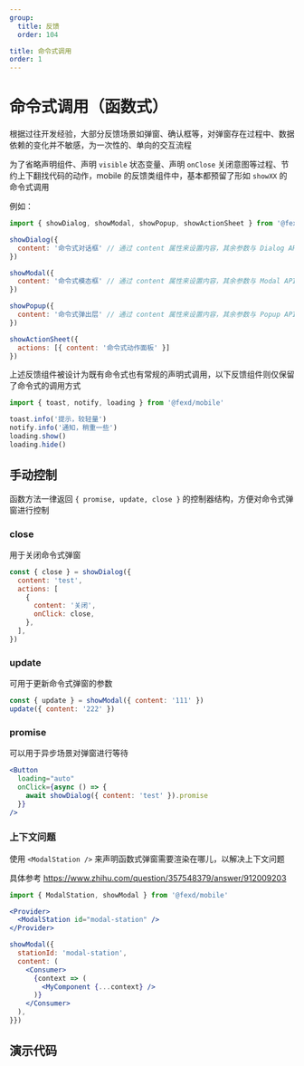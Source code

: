 ```yaml
---
group:
  title: 反馈
  order: 104

title: 命令式调用
order: 1
---
```


# 命令式调用（函数式）

根据过往开发经验，大部分反馈场景如弹窗、确认框等，对弹窗存在过程中、数据依赖的变化并不敏感，为一次性的、单向的交互流程

为了省略声明组件、声明 `visible` 状态变量、声明 `onClose` 关闭意图等过程、节约上下翻找代码的动作，mobile 的反馈类组件中，基本都预留了形如 `showXX` 的命令式调用

例如：

<!-- prettier-ignore -->
```jsx | pure
import { showDialog, showModal, showPopup, showActionSheet } from '@fexd/mobile'

showDialog({
  content: '命令式对话框' // 通过 content 属性来设置内容，其余参数与 Dialog API 一致
})

showModal({
  content: '命令式模态框' // 通过 content 属性来设置内容，其余参数与 Modal API 一致
})

showPopup({
  content: '命令式弹出层' // 通过 content 属性来设置内容，其余参数与 Popup API 一致
})

showActionSheet({
  actions: [{ content: '命令式动作面板' }]
})
```

上述反馈组件被设计为既有命令式也有常规的声明式调用，以下反馈组件则仅保留了命令式的调用方式

<!-- prettier-ignore -->
```jsx | pure
import { toast, notify, loading } from '@fexd/mobile'

toast.info('提示，较轻量')
notify.info('通知，稍重一些')
loading.show()
loading.hide()
```

## 手动控制

函数方法一律返回 `{ promise, update, close }` 的控制器结构，方便对命令式弹窗进行控制

### close

用于关闭命令式弹窗

```jsx | pure
const { close } = showDialog({
  content: 'test',
  actions: [
    {
      content: '关闭',
      onClick: close,
    },
  ],
})
```

### update

可用于更新命令式弹窗的参数

```jsx | pure
const { update } = showModal({ content: '111' })
update({ content: '222' })
```

### promise

可以用于异步场景对弹窗进行等待

```jsx | pure
<Button
  loading="auto"
  onClick={async () => {
    await showDialog({ content: 'test' }).promise
  }}
/>
```

### 上下文问题

使用 `<ModalStation />` 来声明函数式弹窗需要渲染在哪儿，以解决上下文问题

具体参考 https://www.zhihu.com/question/357548379/answer/912009203

```jsx | pure
import { ModalStation, showModal } from '@fexd/mobile'

<Provider>
  <ModalStation id="modal-station" />
</Provider>

showModal({
  stationId: 'modal-station',
  content: (
    <Consumer>
      {context => (
        <MyComponent {...context} />
      )}
    </Consumer>
  ),
}})

```

## 演示代码

<code src="./demo/index.tsx" />
